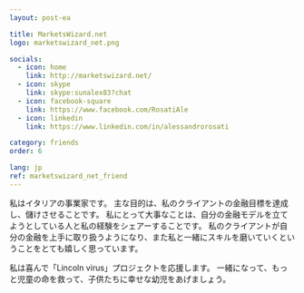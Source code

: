 ```yaml
---
layout: post-ea

title: MarketsWizard.net
logo: marketswizard_net.png

socials:
  - icon: home
    link: http://marketswizard.net/
  - icon: skype
    link: skype:sunalex83?chat
  - icon: facebook-square
    link: https://www.facebook.com/RosatiAle
  - icon: linkedin
    link: https://www.linkedin.com/in/alessandrorosati

category: friends
order: 6

lang: jp
ref: marketswizard_net_friend
---
```


私はイタリアの事業家です。
主な目的は、私のクライアントの金融目標を達成し、儲けさせることです。
私にとって大事なことは、自分の金融モデルを立てようとしている人と私の経験をシェアーすることです。
私のクライアントが自分の金融を上手に取り扱うようになり、また私と一緒にスキルを磨いていくということをとても嬉しく思っています。

私は喜んで「Lincoln virus」プロジェクトを応援します。
一緒になって、もっと児童の命を救って、子供たちに幸せな幼児をあげましょう。
